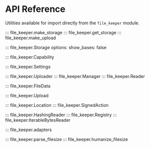 # API Reference

Utilities available for import directly from the `file_keeper` module.

::: file_keeper.make_storage
::: file_keeper.get_storage
::: file_keeper.make_upload

::: file_keeper.Storage
    options:
        show_bases: false

::: file_keeper.Capability

::: file_keeper.Settings

::: file_keeper.Uploader
::: file_keeper.Manager
::: file_keeper.Reader

::: file_keeper.FileData

::: file_keeper.Upload

::: file_keeper.Location
::: file_keeper.SignedAction


::: file_keeper.HashingReader
::: file_keeper.Registry
::: file_keeper.IterableBytesReader


::: file_keeper.adapters

::: file_keeper.parse_filesize
::: file_keeper.humanize_filesize
